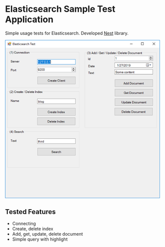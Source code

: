# Elasticsearch Sample Test Application

Simple usage tests for Elasticsearch. Developed [Nest](https://www.nuget.org/packages/Nest) library.

![Screenshot](/images/screenshot.png)

## Tested Features
- Connecting
- Create, delete index
- Add, get, update, delete document
- Simple query with highlight